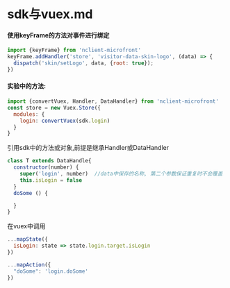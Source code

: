 # sdk与vuex.md
#### 使用keyFrame的方法对事件进行绑定
```javascript
import {keyFrame} from 'nclient-microfront' 
keyFrame.addHandler('store', 'visitor-data-skin-logo', (data) => {
  dispatch('skin/setLogo', data, {root: true});
})
```
#### 实验中的方法:  
```javascript
import {convertVuex, Handler, DataHandler} from 'nclient-microfront'  
const store = new Vuex.Store({
  modules: {
    login: convertVuex(sdk.login)  
  }
}
```
引用sdk中的方法或对象,前提是继承Handler或DataHandler  
```javascript
class T extends DataHandle{  
  constructor(number) {  
    super('login', number)  //data中保存的名称, 第二个参数保证重复时不会覆盖
    this.isLogin = false
  }  
  doSome () {

  }
}  
```
在vuex中调用  
```javascript
...mapState({
  isLogin: state => state.login.target.isLogin
})

...mapAction({
  "doSome": 'login.doSome'
})
```